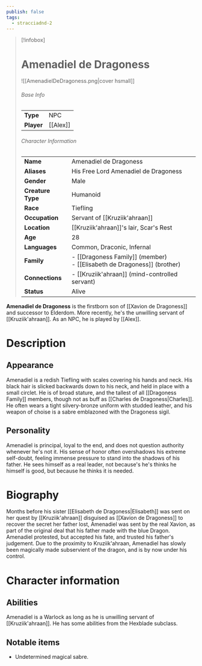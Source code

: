 ```yaml
---
publish: false
tags:
  - stracciadnd-2
---
```

> [!infobox]  
> # Amenadiel de Dragoness
> ![[AmenadielDeDragoness.png|cover hsmall]]  
> ###### Base Info
> | | |  
> |---|---|  
> | **Type** | NPC |
> | **Player** | [[Alex]] |
> ###### Character Information  
> | | |  
> |---|---|  
> | **Name** | Amenadiel de Dragoness |
> | **Aliases** | His Free Lord Amenadiel de Dragoness |
> | **Gender** | Male | 
> | **Creature Type** | Humanoid |
> | **Race** | Tiefling |  
> | **Occupation** | Servant of [[Kruziik'ahraan]] |  
> | **Location** | [[Kruziik'ahraan]]'s lair, Scar's Rest |
> | **Age** | 28 |
> | **Languages** | Common, Draconic, Infernal |  
> | **Family** | - [[Dragoness Family]] (member)<br>- [[Elisabeth de Dragoness]] (brother) |
> | **Connections** | - [[Kruziik'ahraan]] (mind-controlled servant) |
> | **Status** | Alive |

**Amenadiel de Dragoness** is the firstborn son of [[Xavion de Dragoness]] and successor to Elderdom. More recently, he's the unwilling servant of [[Kruziik'ahraan]]. As an NPC, he is played by [[Alex]].
# Description
## Appearance
Amenadiel is a redish Tiefling with scales covering his hands and neck. His black hair is slicked backwards down to his neck, and held in place with a small circlet. He is of broad stature, and the tallest of all [[Dragoness Family]] members, though not as buff as [[Charles de Dragoness|Charles]].  He often wears a tight silvery-bronze uniform with studded leather, and his weapon of choise is a sabre emblazoned with the Dragoness sigil. 
## Personality
Amenadiel is principal, loyal to the end, and does not question authority whenever he's not it. His sense of honor often overshadows his extreme self-doubt, feeling immense pressure to stand into the shadows of his father. He sees himself as a real leader, not because's he's thinks he himself is good, but because he thinks it is needed. 
# Biography
Months before his sister [[Elisabeth de Dragoness|Elisabeth]] was sent on her quest by [[Kruziik'ahraan]] disguised as [[Xavion de Dragoness]] to recover the secret her father lost, Amenadiel was sent by the real Xavion, as part of the original deal that his father made with the blue Dragon. Amenadiel protested, but accepted his fate, and trusted his father's judgement. Due to the proximity to Kruziik'ahraan, Amenadiel has slowly been magically made subservient of the dragon, and is by now under his control.
# Character information
## Abilities
Amenadiel is a Warlock as long as he is unwilling servant of [[Kruziik'ahraan]]. He has some abilities from the Hexblade subclass.
## Notable items
- Undetermined magical sabre.
